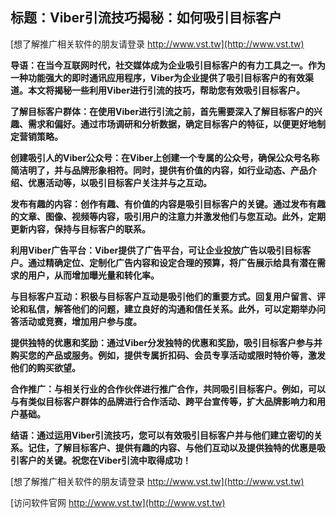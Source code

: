 ## **标题：Viber引流技巧揭秘：如何吸引目标客户**

[想了解推广相关软件的朋友请登录 http://www.vst.tw](http://www.vst.tw)

**导语：在当今互联网时代，社交媒体成为企业吸引目标客户的有力工具之一。作为一种功能强大的即时通讯应用程序，Viber为企业提供了吸引目标客户的有效渠道。本文将揭秘一些利用Viber进行引流的技巧，帮助您有效吸引目标客户。**

**了解目标客户群体：在使用Viber进行引流之前，首先需要深入了解目标客户的兴趣、需求和偏好。通过市场调研和分析数据，确定目标客户的特征，以便更好地制定营销策略。**

**创建吸引人的Viber公众号：在Viber上创建一个专属的公众号，确保公众号名称简洁明了，并与品牌形象相符。同时，提供有价值的内容，如行业动态、产品介绍、优惠活动等，以吸引目标客户关注并与之互动。**

**发布有趣的内容：创作有趣、有价值的内容是吸引目标客户的关键。通过发布有趣的文章、图像、视频等内容，吸引用户的注意力并激发他们与您互动。此外，定期更新内容，保持与目标客户的联系。**

**利用Viber广告平台：Viber提供了广告平台，可让企业投放广告以吸引目标客户。通过精确定位、定制化广告内容和设定合理的预算，将广告展示给具有潜在需求的用户，从而增加曝光量和转化率。**

**与目标客户互动：积极与目标客户互动是吸引他们的重要方式。回复用户留言、评论和私信，解答他们的问题，建立良好的沟通和信任关系。此外，可以定期举办问答活动或竞赛，增加用户参与度。**

**提供独特的优惠和奖励：通过Viber分发独特的优惠和奖励，吸引目标客户参与并购买您的产品或服务。例如，提供专属折扣码、会员专享活动或限时特价等，激发他们的购买欲望。**

**合作推广：与相关行业的合作伙伴进行推广合作，共同吸引目标客户。例如，可以与有类似目标客户群体的品牌进行合作活动、跨平台宣传等，扩大品牌影响力和用户基础。**

**结语：通过运用Viber引流技巧，您可以有效吸引目标客户并与他们建立密切的关系。记住，了解目标客户、提供有趣的内容、与他们互动以及提供独特的优惠是吸引客户的关键。祝您在Viber引流中取得成功！**

[想了解推广相关软件的朋友请登录 http://www.vst.tw](http://www.vst.tw)


[访问软件官网 http://www.vst.tw](http://www.vst.tw)
